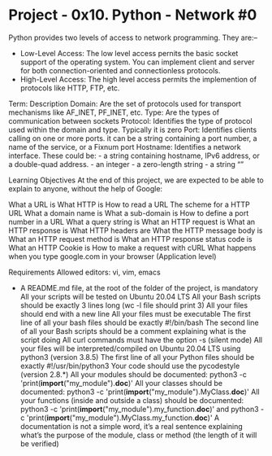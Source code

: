 # Project - 0x10. Python - Network #0

Python provides two levels of access to network programming. They are:– 
- Low-Level Access: The low level access pernits the basic socket support of the operating system. You can implement client and server for both connection-oriented and connectionless protocols.
- High-Level Access: The high level access permits the  implemention of protocols like HTTP, FTP, etc.



Term: Description
Domain: Are the set of protocols used for transport mechanisms like AF_INET, PF_INET, etc.
Type: Are the types of communication between sockets
Protocol: Identifies the type of protocol used within the domain and type. Typically it is zero
Port: Identifies clients calling on one or more ports. it can be a string containing a port number, a name of the service, or a Fixnum port
Hostname: Identifies a network interface. These could be: 
            - a string containing hostname, IPv6 address, or a double-quad address.
            - an integer
            - a zero-length string
            - a string “<broadcast>”

Learning Objectives
At the end of this project, we are expected to be able to explain to anyone, without the help of Google:

What a URL is
What HTTP is
How to read a URL
The scheme for a HTTP URL
What a domain name is
What a sub-domain is
How to define a port number in a URL
What a query string is
What an HTTP request is
What an HTTP response is
What HTTP headers are
What the HTTP message body is
What an HTTP request method is
What an HTTP response status code is
What an HTTP Cookie is
How to make a request with cURL
What happens when you type google.com in your browser (Application level)

Requirements
Allowed editors: vi, vim, emacs
- A README.md file, at the root of the folder of the project, is mandatory
All your scripts will be tested on Ubuntu 20.04 LTS
All your Bash scripts should be exactly 3 lines long (wc -l file should print 3)
All your files should end with a new line
All your files must be executable
The first line of all your bash files should be exactly #!/bin/bash
The second line of all your Bash scripts should be a comment explaining what is the script doing
All curl commands must have the option -s (silent mode)
All your files will be interpreted/compiled on Ubuntu 20.04 LTS using python3 (version 3.8.5)
The first line of all your Python files should be exactly #!/usr/bin/python3
Your code should use the pycodestyle (version 2.8.*)
All your modules should be documented: python3 -c 'print(__import__("my_module").__doc__)'
All your classes should be documented: python3 -c 'print(__import__("my_module").MyClass.__doc__)'
All your functions (inside and outside a class) should be documented: python3 -c 'print(__import__("my_module").my_function.__doc__)' and python3 -c 'print(__import__("my_module").MyClass.my_function.__doc__)'
A documentation is not a simple word, it’s a real sentence explaining what’s the purpose of the module, class or method (the length of it will be verified)
